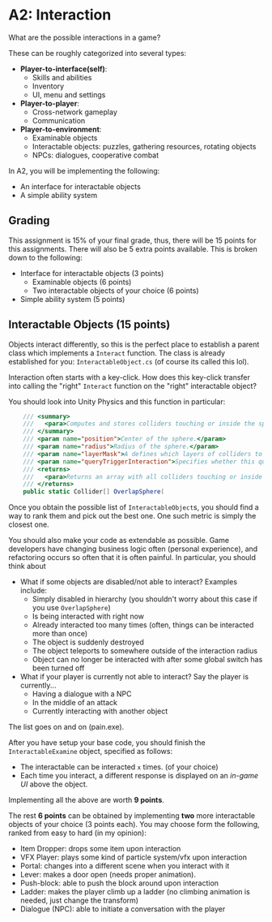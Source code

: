 # A2: Interaction

What are the possible interactions in a game?

These can be roughly categorized into several types:
- **Player-to-interface(self)**:
  - Skills and abilities
  - Inventory
  - UI, menu and settings
- **Player-to-player**:
  - Cross-network gameplay
  - Communication
- **Player-to-environment**:
  - Examinable objects
  - Interactable objects: puzzles, gathering resources, rotating objects
  - NPCs: dialogues, cooperative combat

In A2, you will be implementing the following:
- An interface for interactable objects
- A simple ability system

## Grading
This assignment is 15% of your final grade, thus, there will be 15 points for this assignments.
There will also be 5 extra points available.
This is broken down to the following:
- Interface for interactable objects (3 points)
  - Examinable objects (6 points)
  - Two interactable objects of your choice (6 points)
- Simple ability system (5 points)

## Interactable Objects (15 points)
Objects interact differently, so this is the perfect place to establish a parent class which implements a `Interact` function.
The class is already established for you: `InteractableObject.cs` (of course its called this lol).

Interaction often starts with a key-click. 
How does this key-click transfer into calling the "right" `Interact` function on the "right" interactable object?

You should look into Unity Physics and this function in particular:
```csharp
    /// <summary>
    ///   <para>Computes and stores colliders touching or inside the sphere.</para>
    /// </summary>
    /// <param name="position">Center of the sphere.</param>
    /// <param name="radius">Radius of the sphere.</param>
    /// <param name="layerMask">A defines which layers of colliders to include in the query.</param>
    /// <param name="queryTriggerInteraction">Specifies whether this query should hit Triggers.</param>
    /// <returns>
    ///   <para>Returns an array with all colliders touching or inside the sphere.</para>
    /// </returns>
    public static Collider[] OverlapSphere(
```

Once you obtain the possible list of `InteractableObject`s, you should find a way to rank them and pick out the best one. 
One such metric is simply the closest one.

You should also make your code as extendable as possible.
Game developers have changing business logic often (personal experience), and refactoring occurs so often that it is often painful.
In particular, you should think about
- What if some objects are disabled/not able to interact? Examples include:
  - Simply disabled in hierarchy (you shouldn't worry about this case if you use `OverlapSphere`)
  - Is being interacted with right now
  - Already interacted too many times (often, things can be interacted more than once)
  - The object is suddenly destroyed
  - The object teleports to somewhere outside of the interaction radius
  - Object can no longer be interacted with after some global switch has been turned off
- What if your player is currently not able to interact? Say the player is currently...
  - Having a dialogue with a NPC
  - In the middle of an attack
  - Currently interacting with another object

The list goes on and on (pain.exe).

After you have setup your base code, you should finish the `InteractableExamine` object, specified as follows:
- The interactable can be interacted `x` times. (of your choice)
- Each time you interact, a different response is displayed on an _in-game UI_ above the object.

Implementing all the above are worth **9 points**.

The rest **6 points** can be obtained by implementing **two** more interactable objects of your choice (3 points each).
You may choose form the following, ranked from easy to hard (in my opinion):
- Item Dropper: drops some item upon interaction
- VFX Player: plays some kind of particle system/vfx upon interaction
- Portal: changes into a different scene when you interact with it
- Lever: makes a door open (needs proper animation).
- Push-block: able to push the block around upon interaction
- Ladder: makes the player climb up a ladder (no climbing animation is needed, just change the transform)
- Dialogue (NPC): able to initiate a conversation with the player